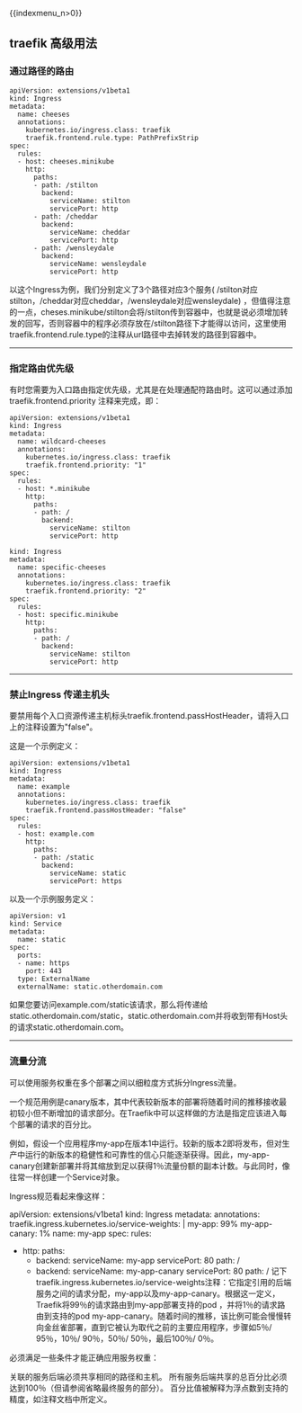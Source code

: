 {{indexmenu_n>0}}
## traefik 高级用法

### 通过路径的路由

```
apiVersion: extensions/v1beta1
kind: Ingress
metadata:
  name: cheeses
  annotations:
    kubernetes.io/ingress.class: traefik
    traefik.frontend.rule.type: PathPrefixStrip
spec:
  rules:
  - host: cheeses.minikube
    http:
      paths:
      - path: /stilton
        backend:
          serviceName: stilton
          servicePort: http
      - path: /cheddar
        backend:
          serviceName: cheddar
          servicePort: http
      - path: /wensleydale
        backend:
          serviceName: wensleydale
          servicePort: http
```

以这个Ingress为例，我们分别定义了3个路径对应3个服务( /stilton对应stilton，/cheddar对应cheddar，/wensleydale对应wensleydale) ，但值得注意的一点，cheses.minikube/stilton会将/stilton传到容器中，也就是说必须增加转发的回写，否则容器中的程序必须存放在/stilton路径下才能得以访问，这里使用traefik.frontend.rule.type的注释从url路径中去掉转发的路径到容器中。

---

### 指定路由优先级

有时您需要为入口路由指定优先级，尤其是在处理通配符路由时。这可以通过添加 traefik.frontend.priority 注释来完成，即：

```
apiVersion: extensions/v1beta1
kind: Ingress
metadata:
  name: wildcard-cheeses
  annotations:
    kubernetes.io/ingress.class: traefik
    traefik.frontend.priority: "1"
spec:
  rules:
  - host: *.minikube
    http:
      paths:
      - path: /
        backend:
          serviceName: stilton
          servicePort: http

kind: Ingress
metadata:
  name: specific-cheeses
  annotations:
    kubernetes.io/ingress.class: traefik
    traefik.frontend.priority: "2"
spec:
  rules:
  - host: specific.minikube
    http:
      paths:
      - path: /
        backend:
          serviceName: stilton
          servicePort: http
```
---

### 禁止Ingress 传递主机头

要禁用每个入口资源传递主机标头traefik.frontend.passHostHeader，请将入口上的注释设置为"false"。

这是一个示例定义：

```
apiVersion: extensions/v1beta1
kind: Ingress
metadata:
  name: example
  annotations:
    kubernetes.io/ingress.class: traefik
    traefik.frontend.passHostHeader: "false"
spec:
  rules:
  - host: example.com
    http:
      paths:
      - path: /static
        backend:
          serviceName: static
          servicePort: https
```

以及一个示例服务定义：

```
apiVersion: v1
kind: Service
metadata:
  name: static
spec:
  ports:
  - name: https
    port: 443
  type: ExternalName
  externalName: static.otherdomain.com
```
如果您要访问example.com/static该请求，那么将传递给static.otherdomain.com/static，static.otherdomain.com并将收到带有Host头的请求static.otherdomain.com。

----

### 流量分流


可以使用服务权重在多个部署之间以细粒度方式拆分Ingress流量。

一个规范用例是canary版本，其中代表较新版本的部署将随着时间的推移接收最初较小但不断增加的请求部分。在Traefik中可以这样做的方法是指定应该进入每个部署的请求的百分比。

例如，假设一个应用程序my-app在版本1中运行。较新的版本2即将发布，但对生产中运行的新版本的稳健性和可靠性的信心只能逐渐获得。因此，my-app-canary创建新部署并将其缩放到足以获得1％流量份额的副本计数。与此同时，像往常一样创建一个Service对象。

Ingress规范看起来像这样：


apiVersion: extensions/v1beta1
kind: Ingress
metadata:
  annotations:
    traefik.ingress.kubernetes.io/service-weights: |
      my-app: 99%
      my-app-canary: 1%
  name: my-app
spec:
  rules:
  - http:
      paths:
      - backend:
          serviceName: my-app
          servicePort: 80
        path: /
      - backend:
          serviceName: my-app-canary
          servicePort: 80
        path: /
记下traefik.ingress.kubernetes.io/service-weights注释：它指定引用的后端服务之间的请求分配，my-app以及my-app-canary。根据这一定义，Traefik将99％的请求路由到my-app部署支持的pod ，并将1％的请求路由到支持的pod my-app-canary。随着时间的推移，该比例可能会慢慢转向金丝雀部署，直到它被认为取代之前的主要应用程序，步骤如5％/ 95％，10％/ 90％，50％/ 50％，最后100％/ 0％。

必须满足一些条件才能正确应用服务权重：

关联的服务后端必须共享相同的路径和主机。
所有服务后端共享的总百分比必须达到100％（但请参阅省略最终服务的部分）。
百分比值被解释为浮点数到支持的精度，如注释文档中所定义。